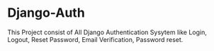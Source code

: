 # Django-Auth

This Project consist of All Django Authentication Sysytem like Login, Logout, Reset Password, Email Verification, Password reset.
